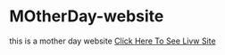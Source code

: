 # MOtherDay-website
this is a mother day website
[Click Here To See Livw Site](https://rick2k2.github.io/MOtherDay-website/)

